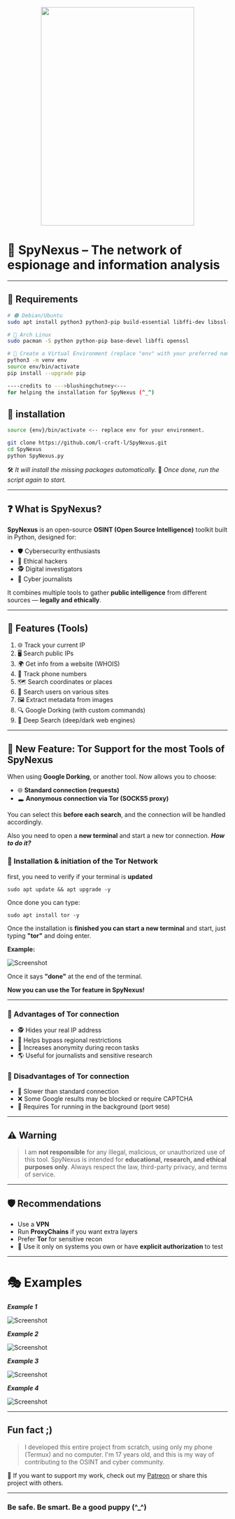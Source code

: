 <p align="center">
    <img width=350 height=500 src="screenshots/main.png">
</p>

# 🧠 SpyNexus – The network of espionage and information analysis

---

## 📝 Requirements

```bash
# 🟠 Debian/Ubuntu
sudo apt install python3 python3-pip build-essential libffi-dev libssl-dev

# 🔵 Arch Linux
sudo pacman -S python python-pip base-devel libffi openssl

# 🔷 Create a Virtual Environment (replace "env" with your preferred name)
python3 -m venv env
source env/bin/activate
pip install --upgrade pip

----credits to --->blushingchutney<---
for helping the installation for SpyNexus (^_^)
````

## 📃 installation
```bash
source {env}/bin/activate <-- replace env for your environment.

git clone https://github.com/l-craft-l/SpyNexus.git
cd SpyNexus
python SpyNexus.py
```

🛠️ *It will install the missing packages automatically.*
🔁 *Once done, run the script again to start.*

---

## ❓ What is SpyNexus?

**SpyNexus** is an open-source **OSINT (Open Source Intelligence)** toolkit built in Python, designed for:

* 🛡️ Cybersecurity enthusiasts
* 🧠 Ethical hackers
* 🕵️ Digital investigators
* 📰 Cyber journalists

It combines multiple tools to gather **public intelligence** from different sources — **legally and ethically**.

---

## 🧰 Features (Tools)

1. 🌐 Track your current IP
2. 🖥️ Search public IPs
3. 🌍 Get info from a website (WHOIS)
4. 📱 Track phone numbers
5. 🗺️ Search coordinates or places
6. 👤 Search users on various sites
7. 🖼️ Extract metadata from images
8. 🔍 Google Dorking (with custom commands)
9. 🎩 Deep Search (deep/dark web engines)

---

## 🔐 New Feature: Tor Support for the most Tools of SpyNexus

When using **Google Dorking**, or another tool. Now allows you to choose:

* 🌐 **Standard connection (requests)**
* 🕳️ **Anonymous connection via Tor (SOCKS5 proxy)**

You can select this **before each search**, and the connection will be handled accordingly.

Also you need to open a **new terminal** and start a new tor connection. ***How to do it?***

### 🔨 Installation & initiation of the Tor Network
first, you need to verify if your terminal is **updated**
```
sudo apt update && apt upgrade -y
```
Once done you can type:
```
sudo apt install tor -y
```
Once the installation is **finished you can start a new terminal**
and start, just typing **"tor"** and doing enter.

**Example:**

![Screenshot](screenshots/tor.png)

Once it says **"done"** at the end of the terminal.

**Now you can use the Tor feature in SpyNexus!**

---

### 🔸 Advantages of Tor connection

* 🕵️ Hides your real IP address
* 🧱 Helps bypass regional restrictions
* 🧬 Increases anonymity during recon tasks
* 🌎 Useful for journalists and sensitive research

### 🔻 Disadvantages of Tor connection

* 🐢 Slower than standard connection
* ❌ Some Google results may be blocked or require CAPTCHA
* 🔌 Requires Tor running in the background (port `9050`)

---

## ⚠️ Warning

> I am **not responsible** for any illegal, malicious, or unauthorized use of this tool.
> SpyNexus is intended for **educational, research, and ethical purposes only**.
> Always respect the law, third-party privacy, and terms of service.

---

## 🛡️ Recommendations

* Use a **VPN**
* Run **ProxyChains** if you want extra layers
* Prefer **Tor** for sensitive recon
* 🧠 Use it only on systems you own or have **explicit authorization** to test

---

# 🎭 Examples

***Example 1***

![Screenshot](screenshots/example1.png)

***Example 2***

![Screenshot](screenshots/example2.png)

***Example 3***

![Screenshot](screenshots/example3.png)

***Example 4***

![Screenshot](screenshots/example4.png)

---

## Fun fact ;)

> I developed this entire project from scratch, using only my phone (Termux) and no computer.
> I'm 17 years old, and this is my way of contributing to the OSINT and cyber community.

🙏 If you want to support my work, check out my [Patreon](https://patreon.com/_craft_?utm_medium=unknown&utm_source=join_link&utm_campaign=creatorshare_creator&utm_content=copyLink) or share this project with others.

---

### Be safe. Be smart. Be a good puppy (^_^)
